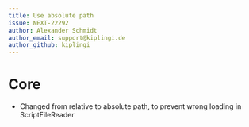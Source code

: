 ```yaml
---
title: Use absolute path
issue: NEXT-22292
author: Alexander Schmidt
author_email: support@kiplingi.de
author_github: kiplingi
---
```

# Core
* Changed from relative to absolute path, to prevent wrong loading in ScriptFileReader
